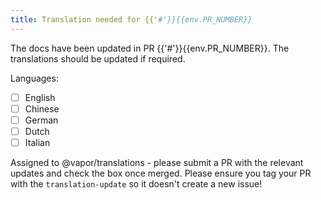 ```yaml
---
title: Translation needed for {{'#'}}{{env.PR_NUMBER}}
---
```


The docs have been updated in PR {{'#'}}{{env.PR_NUMBER}}. The translations should be updated if required.

Languages:
- [ ] English
- [ ] Chinese
- [ ] German
- [ ] Dutch
- [ ] Italian

Assigned to @vapor/translations - please submit a PR with the relevant updates and check the box once merged. Please ensure you tag your PR with the `translation-update` so it doesn't create a new issue!
